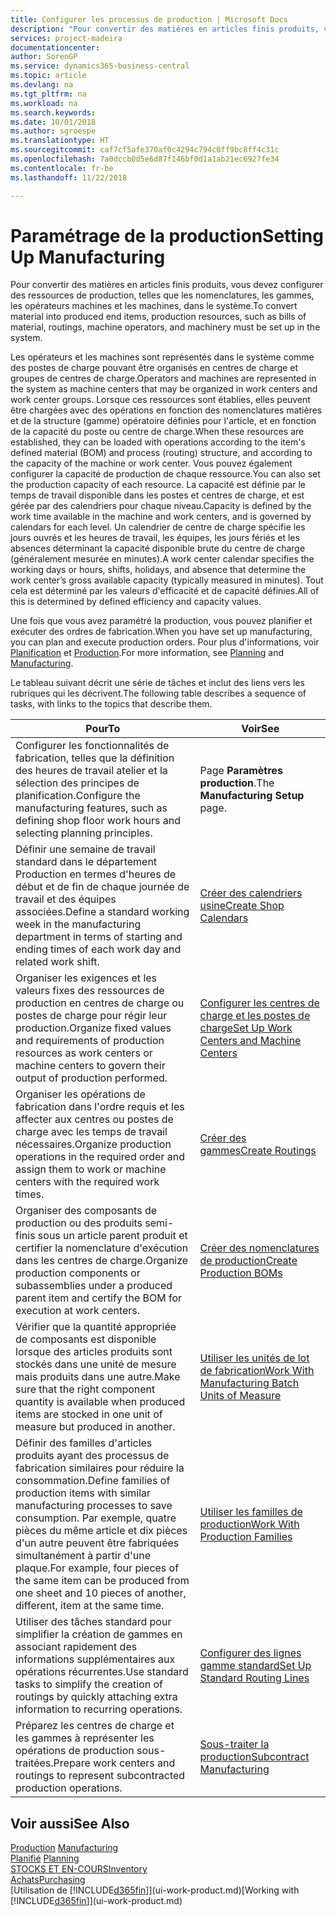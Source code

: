 ```yaml
---
title: Configurer les processus de production | Microsoft Docs
description: "Pour convertir des matières en articles finis produits, vous devez configurer des ressources de production, telles que les nomenclatures, les gammes, les opérateurs machines et les machines, dans le système."
services: project-madeira
documentationcenter: 
author: SorenGP
ms.service: dynamics365-business-central
ms.topic: article
ms.devlang: na
ms.tgt_pltfrm: na
ms.workload: na
ms.search.keywords: 
ms.date: 10/01/2018
ms.author: sgroespe
ms.translationtype: HT
ms.sourcegitcommit: caf7cf5afe370af0c4294c794c0ff9bc8ff4c31c
ms.openlocfilehash: 7a0dccb0d5e6d87f146bf0d1a1ab21ec6927fe34
ms.contentlocale: fr-be
ms.lasthandoff: 11/22/2018

---
```

# <a name="setting-up-manufacturing"></a><span data-ttu-id="d11fe-103">Paramétrage de la production</span><span class="sxs-lookup"><span data-stu-id="d11fe-103">Setting Up Manufacturing</span></span>
<span data-ttu-id="d11fe-104">Pour convertir des matières en articles finis produits, vous devez configurer des ressources de production, telles que les nomenclatures, les gammes, les opérateurs machines et les machines, dans le système.</span><span class="sxs-lookup"><span data-stu-id="d11fe-104">To convert material into produced end items, production resources, such as bills of material, routings, machine operators, and machinery must be set up in the system.</span></span>

<span data-ttu-id="d11fe-105">Les opérateurs et les machines sont représentés dans le système comme des postes de charge pouvant être organisés en centres de charge et groupes de centres de charge.</span><span class="sxs-lookup"><span data-stu-id="d11fe-105">Operators and machines are represented in the system as machine centers that may be organized in work centers and work center groups.</span></span> <span data-ttu-id="d11fe-106">Lorsque ces ressources sont établies, elles peuvent être chargées avec des opérations en fonction des nomenclatures matières et de la structure (gamme) opératoire définies pour l'article, et en fonction de la capacité du poste ou centre de charge.</span><span class="sxs-lookup"><span data-stu-id="d11fe-106">When these resources are established, they can be loaded with operations according to the item's defined material (BOM) and process (routing) structure, and according to the capacity of the machine or work center.</span></span> <span data-ttu-id="d11fe-107">Vous pouvez également configurer la capacité de production de chaque ressource.</span><span class="sxs-lookup"><span data-stu-id="d11fe-107">You can also set the production capacity of each resource.</span></span> <span data-ttu-id="d11fe-108">La capacité est définie par le temps de travail disponible dans les postes et centres de charge, et est gérée par des calendriers pour chaque niveau.</span><span class="sxs-lookup"><span data-stu-id="d11fe-108">Capacity is defined by the work time available in the machine and work centers, and is governed by calendars for each level.</span></span> <span data-ttu-id="d11fe-109">Un calendrier de centre de charge spécifie les jours ouvrés et les heures de travail, les équipes, les jours fériés et les absences déterminant la capacité disponible brute du centre de charge (généralement mesurée en minutes).</span><span class="sxs-lookup"><span data-stu-id="d11fe-109">A work center calendar specifies the working days or hours, shifts, holidays, and absence that determine the work center’s gross available capacity (typically measured in minutes).</span></span> <span data-ttu-id="d11fe-110">Tout cela est déterminé par les valeurs d'efficacité et de capacité définies.</span><span class="sxs-lookup"><span data-stu-id="d11fe-110">All of this is determined by defined efficiency and capacity values.</span></span>  

<span data-ttu-id="d11fe-111">Une fois que vous avez paramétré la production, vous pouvez planifier et exécuter des ordres de fabrication.</span><span class="sxs-lookup"><span data-stu-id="d11fe-111">When you have set up manufacturing, you can plan and execute production orders.</span></span> <span data-ttu-id="d11fe-112">Pour plus d'informations, voir [Planification](production-planning.md) et [Production](production-manage-manufacturing.md).</span><span class="sxs-lookup"><span data-stu-id="d11fe-112">For more information, see [Planning](production-planning.md) and [Manufacturing](production-manage-manufacturing.md).</span></span>  

 <span data-ttu-id="d11fe-113">Le tableau suivant décrit une série de tâches et inclut des liens vers les rubriques qui les décrivent.</span><span class="sxs-lookup"><span data-stu-id="d11fe-113">The following table describes a sequence of tasks, with links to the topics that describe them.</span></span>   

|<span data-ttu-id="d11fe-114">**Pour**</span><span class="sxs-lookup"><span data-stu-id="d11fe-114">**To**</span></span>|<span data-ttu-id="d11fe-115">**Voir**</span><span class="sxs-lookup"><span data-stu-id="d11fe-115">**See**</span></span>|  
|------------|-------------|  
|<span data-ttu-id="d11fe-116">Configurer les fonctionnalités de fabrication, telles que la définition des heures de travail atelier et la sélection des principes de planification.</span><span class="sxs-lookup"><span data-stu-id="d11fe-116">Configure the manufacturing features, such as defining shop floor work hours and selecting planning principles.</span></span>|<span data-ttu-id="d11fe-117">Page **Paramètres production**.</span><span class="sxs-lookup"><span data-stu-id="d11fe-117">The **Manufacturing Setup** page.</span></span>|  
|<span data-ttu-id="d11fe-118">Définir une semaine de travail standard dans le département Production en termes d'heures de début et de fin de chaque journée de travail et des équipes associées.</span><span class="sxs-lookup"><span data-stu-id="d11fe-118">Define a standard working week in the manufacturing department in terms of starting and ending times of each work day and related work shift.</span></span>|[<span data-ttu-id="d11fe-119">Créer des calendriers usine</span><span class="sxs-lookup"><span data-stu-id="d11fe-119">Create Shop Calendars</span></span>](production-how-to-create-work-center-calendars.md)|  
|<span data-ttu-id="d11fe-120">Organiser les exigences et les valeurs fixes des ressources de production en centres de charge ou postes de charge pour régir leur production.</span><span class="sxs-lookup"><span data-stu-id="d11fe-120">Organize fixed values and requirements of production resources as work centers or machine centers to govern their output of production performed.</span></span>|[<span data-ttu-id="d11fe-121">Configurer les centres de charge et les postes de charge</span><span class="sxs-lookup"><span data-stu-id="d11fe-121">Set Up Work Centers and Machine Centers</span></span>](production-how-to-set-up-work-and-machine-centers.md)|
|<span data-ttu-id="d11fe-122">Organiser les opérations de fabrication dans l'ordre requis et les affecter aux centres ou postes de charge avec les temps de travail nécessaires.</span><span class="sxs-lookup"><span data-stu-id="d11fe-122">Organize production operations in the required order and assign them to work or machine centers with the required work times.</span></span>|[<span data-ttu-id="d11fe-123">Créer des gammes</span><span class="sxs-lookup"><span data-stu-id="d11fe-123">Create Routings</span></span>](production-how-to-create-routings.md)|
|<span data-ttu-id="d11fe-124">Organiser des composants de production ou des produits semi-finis sous un article parent produit et certifier la nomenclature d'exécution dans les centres de charge.</span><span class="sxs-lookup"><span data-stu-id="d11fe-124">Organize production components or subassemblies under a produced parent item and certify the BOM for execution at work centers.</span></span>|[<span data-ttu-id="d11fe-125">Créer des nomenclatures de production</span><span class="sxs-lookup"><span data-stu-id="d11fe-125">Create Production BOMs</span></span>](production-how-to-create-production-boms.md)|
|<span data-ttu-id="d11fe-126">Vérifier que la quantité appropriée de composants est disponible lorsque des articles produits sont stockés dans une unité de mesure mais produits dans une autre.</span><span class="sxs-lookup"><span data-stu-id="d11fe-126">Make sure that the right component quantity is available when produced items are stocked in one unit of measure but produced in another.</span></span>|[<span data-ttu-id="d11fe-127">Utiliser les unités de lot de fabrication</span><span class="sxs-lookup"><span data-stu-id="d11fe-127">Work With Manufacturing Batch Units of Measure</span></span>](production-how-to-use-the-manufacturing-batch-unit-of-measure.md)|  
|<span data-ttu-id="d11fe-128">Définir des familles d'articles produits ayant des processus de fabrication similaires pour réduire la consommation.</span><span class="sxs-lookup"><span data-stu-id="d11fe-128">Define families of production items with similar manufacturing processes to save consumption.</span></span> <span data-ttu-id="d11fe-129">Par exemple, quatre pièces du même article et dix pièces d'un autre peuvent être fabriquées simultanément à partir d'une plaque.</span><span class="sxs-lookup"><span data-stu-id="d11fe-129">For example, four pieces of the same item can be produced from one sheet and 10 pieces of another, different, item at the same time.</span></span>|[<span data-ttu-id="d11fe-130">Utiliser les familles de production</span><span class="sxs-lookup"><span data-stu-id="d11fe-130">Work With Production Families</span></span>](production-how-work-family.md)|
|<span data-ttu-id="d11fe-131">Utiliser des tâches standard pour simplifier la création de gammes en associant rapidement des informations supplémentaires aux opérations récurrentes.</span><span class="sxs-lookup"><span data-stu-id="d11fe-131">Use standard tasks to simplify the creation of routings by quickly attaching extra information to recurring operations.</span></span>|[<span data-ttu-id="d11fe-132">Configurer des lignes gamme standard</span><span class="sxs-lookup"><span data-stu-id="d11fe-132">Set Up Standard Routing Lines</span></span>](production-how-set-up-standard-routing-lines.md)|  
|<span data-ttu-id="d11fe-133">Préparez les centres de charge et les gammes à représenter les opérations de production sous-traitées.</span><span class="sxs-lookup"><span data-stu-id="d11fe-133">Prepare work centers and routings to represent subcontracted production operations.</span></span>|[<span data-ttu-id="d11fe-134">Sous-traiter la production</span><span class="sxs-lookup"><span data-stu-id="d11fe-134">Subcontract Manufacturing</span></span>](production-how-to-subcontract-manufacturing.md)|  

## <a name="see-also"></a><span data-ttu-id="d11fe-135">Voir aussi</span><span class="sxs-lookup"><span data-stu-id="d11fe-135">See Also</span></span>
<span data-ttu-id="d11fe-136">[Production](production-manage-manufacturing.md)  </span><span class="sxs-lookup"><span data-stu-id="d11fe-136">[Manufacturing](production-manage-manufacturing.md)  </span></span>  
<span data-ttu-id="d11fe-137">[Planifié](production-planning.md) </span><span class="sxs-lookup"><span data-stu-id="d11fe-137">[Planning](production-planning.md) </span></span>  
[<span data-ttu-id="d11fe-138">STOCKS ET EN-COURS</span><span class="sxs-lookup"><span data-stu-id="d11fe-138">Inventory</span></span>](inventory-manage-inventory.md)  
[<span data-ttu-id="d11fe-139">Achats</span><span class="sxs-lookup"><span data-stu-id="d11fe-139">Purchasing</span></span>](purchasing-manage-purchasing.md)  
<span data-ttu-id="d11fe-140">[Utilisation de [!INCLUDE[d365fin](includes/d365fin_md.md)]](ui-work-product.md)</span><span class="sxs-lookup"><span data-stu-id="d11fe-140">[Working with [!INCLUDE[d365fin](includes/d365fin_md.md)]](ui-work-product.md)</span></span>

